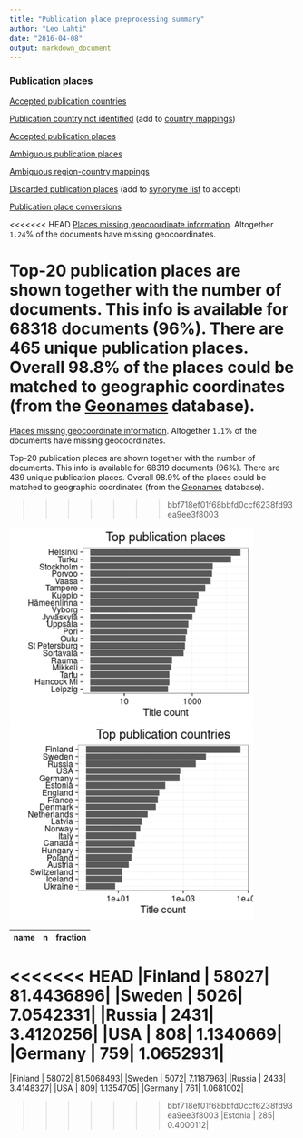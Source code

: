 ```yaml
---
title: "Publication place preprocessing summary"
author: "Leo Lahti"
date: "2016-04-08"
output: markdown_document
---
```


### Publication places

[Accepted publication countries](output.tables/country_accepted.csv)

[Publication country not identified](output.tables/publication_place_missingcountry.csv) (add to [country mappings](https://github.com/rOpenGov/bibliographica/blob/master/inst/extdata/reg2country.csv))

[Accepted publication places](output.tables/publication_place_accepted.csv)

[Ambiguous publication places](output.tables/publication_place_ambiguous.csv)

[Ambiguous region-country mappings](output.tables/publication_country_ambiguous.csv)

[Discarded publication places](output.tables/publication_place_discarded.csv) (add to [synonyme list](https://github.com/rOpenGov/bibliographica/blob/master/inst/extdata/PublicationPlaceSynonymes.csv) to accept)

[Publication place conversions](output.tables/publication_place_conversion_nontrivial.csv)

<<<<<<< HEAD
[Places missing geocoordinate information](output.tables/absentgeocoordinates.csv). Altogether ``1.24``% of the documents have missing geocoordinates.



Top-20 publication places are shown together with the number of documents. This info is available for 68318 documents (96%). There are 465 unique publication places. Overall 98.8% of the places could be matched to geographic coordinates (from the [Geonames](http://download.geonames.org/export/dump/) database).
=======
[Places missing geocoordinate information](output.tables/absentgeocoordinates.csv). Altogether ``1.1``% of the documents have missing geocoordinates.



Top-20 publication places are shown together with the number of documents. This info is available for 68319 documents (96%). There are 439 unique publication places. Overall 98.9% of the places could be matched to geographic coordinates (from the [Geonames](http://download.geonames.org/export/dump/) database).
>>>>>>> bbf718ef01f68bbfd0ccf6238fd93ea9ee3f8003


<img src="figure/summaryplace-1.png" title="plot of chunk summaryplace" alt="plot of chunk summaryplace" width="430px" /><img src="figure/summaryplace-2.png" title="plot of chunk summaryplace" alt="plot of chunk summaryplace" width="430px" />



|name    |     n|   fraction|
|:-------|-----:|----------:|
<<<<<<< HEAD
|Finland | 58027| 81.4436896|
|Sweden  |  5026|  7.0542331|
|Russia  |  2431|  3.4120256|
|USA     |   808|  1.1340669|
|Germany |   759|  1.0652931|
=======
|Finland | 58072| 81.5068493|
|Sweden  |  5072|  7.1187963|
|Russia  |  2433|  3.4148327|
|USA     |   809|  1.1354705|
|Germany |   761|  1.0681002|
>>>>>>> bbf718ef01f68bbfd0ccf6238fd93ea9ee3f8003
|Estonia |   285|  0.4000112|
